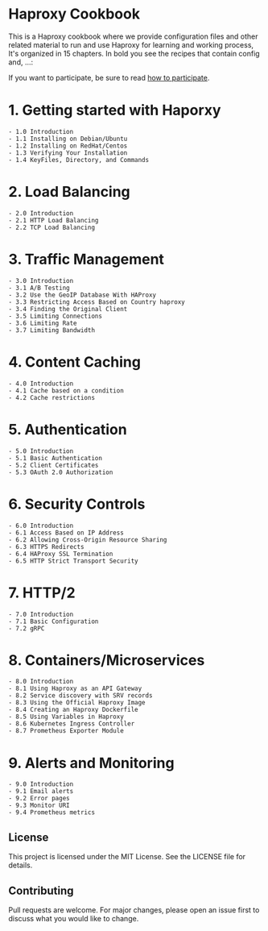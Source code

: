 # Haproxy Cookbook

This is a Haproxy cookbook where we provide configuration files and other related material to run and use Haproxy for learning and working process, It's organized in 15 chapters. In bold you see the recipes that contain config and, ...:

If you want to participate, be sure to read [how to participate](https://github.com/H3lllfir3/haproxy-cookbook/blob/main/CONTRIBUTING.md).

# 1. Getting started with Haporxy
    - 1.0 Introduction
    - 1.1 Installing on Debian/Ubuntu
    - 1.2 Installing on RedHat/Centos
    - 1.3 Verifying Your Installation
    - 1.4 KeyFiles, Directory, and Commands

# 2. Load Balancing
    - 2.0 Introduction
    - 2.1 HTTP Load Balancing
    - 2.2 TCP Load Balancing

# 3. Traffic Management
    - 3.0 Introduction
    - 3.1 A/B Testing
    - 3.2 Use the GeoIP Database With HAProxy
    - 3.3 Restricting Access Based on Country haproxy
    - 3.4 Finding the Original Client
    - 3.5 Limiting Connections
    - 3.6 Limiting Rate
    - 3.7 Limiting Bandwidth

# 4. Content Caching
    - 4.0 Introduction
    - 4.1 Cache based on a condition
    - 4.2 Cache restrictions

# 5. Authentication
    - 5.0 Introduction
    - 5.1 Basic Authentication
    - 5.2 Client Certificates
    - 5.3 OAuth 2.0 Authorization

# 6. Security Controls
    - 6.0 Introduction
    - 6.1 Access Based on IP Address
    - 6.2 Allowing Cross-Origin Resource Sharing
    - 6.3 HTTPS Redirects
    - 6.4 HAProxy SSL Termination
    - 6.5 HTTP Strict Transport Security

# 7. HTTP/2
    - 7.0 Introduction
    - 7.1 Basic Configuration
    - 7.2 gRPC

# 8. Containers/Microservices
    - 8.0 Introduction
    - 8.1 Using Haproxy as an API Gateway
    - 8.2 Service discovery with SRV records
    - 8.3 Using the Official Haproxy Image
    - 8.4 Creating an Haproxy Dockerfile
    - 8.5 Using Variables in Haproxy
    - 8.6 Kubernetes Ingress Controller
    - 8.7 Prometheus Exporter Module
# 9. Alerts and Monitoring
    - 9.0 Introduction
    - 9.1 Email alerts
    - 9.2 Error pages
    - 9.3 Monitor URI
    - 9.4 Prometheus metrics





## License
This project is licensed under the MIT License. See the LICENSE file for details.

## Contributing
Pull requests are welcome. For major changes, please open an issue first to discuss what you would like to change.
